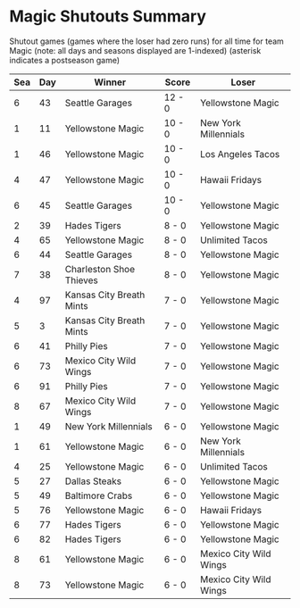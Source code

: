 # Magic Shutouts Summary



Shutout games (games where the loser had zero runs) for all time for team Magic (note: all days and seasons displayed are 1-indexed) (asterisk indicates a postseason game)


| Sea | Day | Winner | Score | Loser | 
| ------ |------ |------ |------ |------ |
| 6 | 43 | Seattle Garages | 12 - 0 | Yellowstone Magic | 
| 1 | 11 | Yellowstone Magic | 10 - 0 | New York Millennials | 
| 1 | 46 | Yellowstone Magic | 10 - 0 | Los Angeles Tacos | 
| 4 | 47 | Yellowstone Magic | 10 - 0 | Hawaii Fridays | 
| 6 | 45 | Seattle Garages | 10 - 0 | Yellowstone Magic | 
| 2 | 39 | Hades Tigers | 8 - 0 | Yellowstone Magic | 
| 4 | 65 | Yellowstone Magic | 8 - 0 | Unlimited Tacos | 
| 6 | 44 | Seattle Garages | 8 - 0 | Yellowstone Magic | 
| 7 | 38 | Charleston Shoe Thieves | 8 - 0 | Yellowstone Magic | 
| 4 | 97 | Kansas City Breath Mints | 7 - 0 | Yellowstone Magic | 
| 5 | 3 | Kansas City Breath Mints | 7 - 0 | Yellowstone Magic | 
| 6 | 41 | Philly Pies | 7 - 0 | Yellowstone Magic | 
| 6 | 73 | Mexico City Wild Wings | 7 - 0 | Yellowstone Magic | 
| 6 | 91 | Philly Pies | 7 - 0 | Yellowstone Magic | 
| 8 | 67 | Mexico City Wild Wings | 7 - 0 | Yellowstone Magic | 
| 1 | 49 | New York Millennials | 6 - 0 | Yellowstone Magic | 
| 1 | 61 | Yellowstone Magic | 6 - 0 | New York Millennials | 
| 4 | 25 | Yellowstone Magic | 6 - 0 | Unlimited Tacos | 
| 5 | 27 | Dallas Steaks | 6 - 0 | Yellowstone Magic | 
| 5 | 49 | Baltimore Crabs | 6 - 0 | Yellowstone Magic | 
| 5 | 76 | Yellowstone Magic | 6 - 0 | Hawaii Fridays | 
| 6 | 77 | Hades Tigers | 6 - 0 | Yellowstone Magic | 
| 6 | 82 | Hades Tigers | 6 - 0 | Yellowstone Magic | 
| 8 | 61 | Yellowstone Magic | 6 - 0 | Mexico City Wild Wings | 
| 8 | 73 | Yellowstone Magic | 6 - 0 | Mexico City Wild Wings | 


